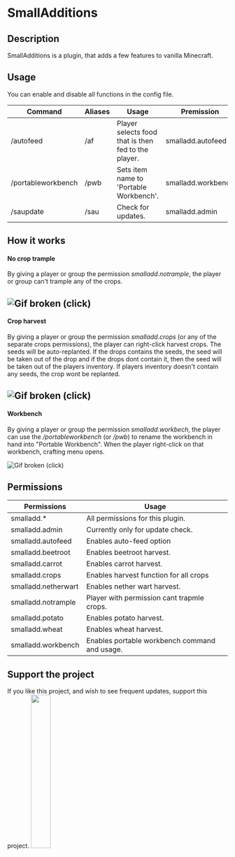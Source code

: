 # SmallAdditions
 
## Description
SmallAdditions is a plugin, that adds a few features to vanilla Minecraft.

## Usage
You can enable and disable all functions in the config file.

Command | Aliases | Usage | Premission
--- | --- | --- | ----
/autofeed <Food option> | /af | Player selects food that is then fed to the player. | smalladd.autofeed
/portableworkbench | /pwb | Sets item name to 'Portable Workbench'. | smalladd.workbench
 /saupdate | /sau | Check for updates. | smalladd.admin

## How it works

#### No crop trample
By giving a player or group the permission _smalladd.notrample_, the player or group can't trample any of the crops.

![Gif broken (click)](https://imgur.com/tBWydPo.gif)
---

#### Crop harvest
By giving a player or group the permission _smalladd.crops_ (or any of the separate crops permissions), the player can right-click harvest crops. The seeds will be auto-replanted. If the drops contains the seeds, the seed will be taken out of the drop and if the drops dont contain it, then the seed will be taken out of the players inventory. If players inventory doesn't contain any seeds, the crop wont be replanted.

![Gif broken (click)](https://imgur.com/Fo5feLo.gif)
---

#### Workbench
By giving a player or group the permission _smalladd.workbech_, the player can use the _/portableworkbench_ (or _/pwb_) to rename the workbench in hand into "Portable Workbench". When the player right-click on that workbench, crafting menu opens.

![Gif broken (click)](https://imgur.com/igXaqTB.gif)


## Permissions

Permissions | Usage
--- | ---
smalladd.*| All permissions for this plugin.
smalladd.admin | Currently only for update check.
smalladd.autofeed | Enables auto-feed option
smalladd.beetroot | Enables beetroot harvest.
smalladd.carrot | Enables carrot harvest.
smalladd.crops | Enables harvest function for all crops
smalladd.netherwart | Enables nether wart harvest.
smalladd.notrample | Player with permission cant trapmle crops.
smalladd.potato | Enables potato harvest.
smalladd.wheat | Enables wheat harvest.
smalladd.workbench | Enables portable workbench command and usage.

## Support the project
If you like this project, and wish to see frequent updates, support this project.
<a href="https://paypal.me/zbe420?locale.x=en_US"><img style="width: 30%; height: 30%;" src="https://raw.githubusercontent.com/stefan-niedermann/paypal-donate-button/master/paypal-donate-button.png?fbclid=IwAR1C58lEX29L-ZlY23vzQcaZBrJnihD9z1B075At7eNiBnaxzT4If08Wung"></img></a>

